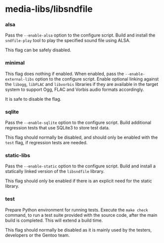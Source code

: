 # media-libs/libsndfile

### alsa
Pass the `--enable-alsa` option to the configure script. Build and install the `sndfile-play` tool to play the specified sound file using ALSA.

This flag can be safely disabled.

### minimal
This flag does nothing if enabled. When enabled, pass the `--enable-external-libs` option to the configure script. Enable optional linking against the `libogg`, `libFLAC` and `libvorbis` libraries if they are available in the target system to support Ogg, FLAC and Vorbis audio formats accordingly.

It is safe to disable the flag.

### sqlite
Pass the `--enable-sqlite` option to the configure script. Build additional regression tests that use SQLite3 to store test data.

This flag should normally be disabled, and should only be enabled with the `test` flag, if regression tests are needed.

### static-libs
Pass the `--enable-static` option to the configure script. Build and install a statically linked version of the `libsndfile` library.

This flag should only be enabled if there is an explicit need for the static library.

### test
Prepare Python environment for running tests. Execute the `make check` command, to run a test suite provided with the source code, after the main build is completed. This will extend a build time.

This flag should normally be disabled as it is mainly used by the testers, developers or the Gentoo team.
